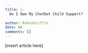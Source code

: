 ```yaml
---
title: |-
  Do I Owe My Chatbot Child Support?
                 
author: RokosGriffin
date: NA
comments: []
---
```


[insert article here]